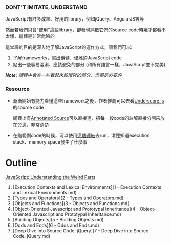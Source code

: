 ### DONT'T IMITATE, UNDERSTAND

JavaScript有許多成熟、好用的library，例如jQuery、AngularJS等等

然而若我們只會"使用"這些library，卻發現開啟它們的source code時幾乎都看不太懂，這樣是非常危險的

這堂課的目的是深入地了解JavaScript的運作方式，讓我們可以:

1. 了解frameworks，寫出穩健、優雅的JavaScript code
2. 點出一些容易混淆、應該避免的部分 (和所有語言一樣，JavaScript並不完美)

*__Note:__ 課程中會有一些看起來較瑣碎的部分，但都是必要的*

### Resource

* 漸漸開始有能力看懂這些framework之後，作者推薦可以去看[Underscore.js](http://underscorejs.org/)的source code

    網頁上有[Annotated Source](http://underscorejs.org/docs/underscore.html)可以直接連，把每一段code的註解直接分開來放在旁邊，非常清楚
    
* 在跑範例code的時候，可以使用[這個連結](http://www.pythontutor.com/javascript.html)去run，清楚知道execution stack、memory space發生了什麼事

# Outline
[JavaScript: Understanding the Weird Parts](https://www.udemy.com/understand-javascript/learn/v4/overview)

1. [Execution Contexts and Lexical Environments](1 - Execution Contexts and Lexical Environments.md)
2. [Types and Operators](2 - Types and Operators.md)
3. [Objects and Functions](3 - Objects and Functions.md)
4. [Object-Oriented Javascript and Prototypal Inheritance](4 - Object-Oriented Javascript and Prototypal Inheritance.md)
5. [Building Objects](5 - Building Objects.md)
6. [Odds and Ends](6 - Odds and Ends.md)
7. [Deep Dive into Source Code: jQuery](7 - Deep Dive into Source Code_jQuery.md)
